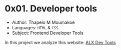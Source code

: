 # 0x01. Developer tools

- Author: Thapelo M Moumakoe
- Languages: `HTML` & `CSS`
- Subject: Frontend Developer Tools

In this project we analyze this website: [ALX Dev Tools](https://dev-tools.alx-tools.com/)
